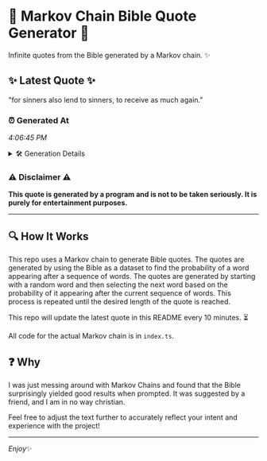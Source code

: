 # 📖 Markov Chain Bible Quote Generator 📖

Infinite quotes from the Bible generated by a Markov chain. ✨

## ✨ Latest Quote ✨
"for sinners also lend to sinners, to receive as much again."

### ⏰ Generated At
*4:06:45 PM*

<details>
    <summary>🛠️ Generation Details</summary>
    <p>
        <strong>🌱 Seed:</strong> for<br>
        <strong>🔄 Iterations:</strong> 10<br>
        <strong>📜 Context History:</strong><br>[ for ]: sinners<br>[ for, sinners ]: also<br>[ for, sinners, also ]: lend<br>[ for, sinners, also, lend ]: to<br>[ for, sinners, also, lend, to ]: sinners,<br>[ for, sinners, also, lend, to, sinners, ]: to<br>[ sinners, also, lend, to, sinners,, to ]: receive<br>[ also, lend, to, sinners,, to, receive ]: as<br>[ lend, to, sinners,, to, receive, as ]: much<br>[ to, sinners,, to, receive, as, much ]: again.<br>
    </p>
</details>

### ⚠️ Disclaimer ⚠️
**This quote is generated by a program and is not to be taken seriously. It is purely for entertainment purposes.**

---

## 🔍 How It Works

This repo uses a Markov chain to generate Bible quotes. The quotes are generated by using the Bible as a dataset to find the probability of a word appearing after a sequence of words. The quotes are generated by starting with a random word and then selecting the next word based on the probability of it appearing after the current sequence of words. This process is repeated until the desired length of the quote is reached.

This repo will update the latest quote in this README every 10 minutes. ⏳

All code for the actual Markov chain is in `index.ts`.

## ❓ Why

I was just messing around with Markov Chains and found that the Bible surprisingly yielded good results when prompted. 
It was suggested by a friend, and I am in no way christian.

Feel free to adjust the text further to accurately reflect your intent and experience with the project!

---

*Enjoy*✨
